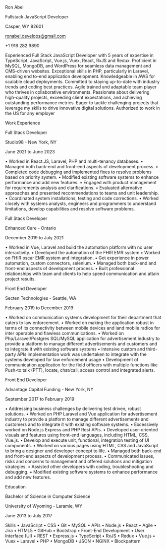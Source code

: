 Ron Abel 

Fullstack JavaScript Developer
 
Casper, WY 82601 

ronabel.develops@gmail.com 

+1 916 282 9890 

Experienced Full Stack JavaScript Developer with 5 years of expertise in TypeScript, JavaScript, Vue.js, Vuex, React, RxJS and Redux. Proficient in MySQL, MongoDB, and WordPress for seamless data management and CMS-driven websites. Exceptional skills in PHP, particularly in Laravel, enabling end to-end application development. Knowledgeable in AWS for scalable cloud deployments. Committed to staying up-to-date with industry trends and coding best practices. Agile trained and adaptable team player who thrives in collaborative environments. Passionate about delivering high-quality projects, exceeding client expectations, and achieving outstanding performance metrics. Eager to tackle challenging projects that leverage my skills to drive innovative digital solutions. 
Authorized to work in the US for any employer 

Work Experience 


Full Stack Developer 

Studio98 - New York, NY 

June 2021 to June 2023 

• Worked in React.JS, Laravel, PHP and multi-tenancy databases. 
• Managed both back-end and front-end aspects of development process. 
• Completed code debugging and implemented fixes to resolve problems based on priority system. • Modified existing software systems to enhance performance and add new features. • Engaged with product management for requirements analysis and clarifications. • Evaluated alternative approaches and presented recommendations to teams and unit leadership. • Coordinated system installations, testing and code corrections. 
• Worked closely with systems analysts, engineers and programmers to understand limitations, develop capabilities and resolve software problems. 


Full Stack Developer 

Enhanced Care - Ontario 

December 2019 to July 2021 

• Worked in Vue, Laravel and build the automation platform with no user interactivity. • Developed the automation of the FHIR EMR system 
• Worked on FHIR oscar EMR system and integration. 
• Got experience in power automation, custom connectors, selenium. 
• Managed both back-end and front-end aspects of development process. 
• Built professional relationships with team and clients to help speed communication and attain project results. 


Front End Developer 

Secten Technologies - Seattle, WA 

February 2019 to December 2019

• Worked on communication systems development for their department that caters to law enforcement. • Worked on making the application robust in terms of its connectivity between mobile devices and land mobile radios for inter operable and flawless communications. 
• Worked on Php/Laravel/Postgres SQL/MySQL application for advertisement industry to provide a platform to manage different advertisements and customers and to integrate it with existing software systems 
• Intensive custom and third-party APIs implementation work was undertaken to integrate with the systems developed for law enforcement usage 
• Development of communication application for the field officers with multiple functions like Push-to talk (PTT), locate, chat/call, access control and integrated alerts. 


Front End Developer 

Advantage Capital Funding - New York, NY 

September 2017 to February 2019 

• Addressing business challenges by delivering test driven, robust solutions. 
• Worked on PHP Laravel and Vue application for advertisement industry to provide a platform to manage different advertisements and customers and to integrate it with existing software systems. • Excessively worked on Node.js Express and PHP Rest APIs. 
• Developed user-oriented visuals and features using front-end languages, including HTML, CSS, Vue.js. • Develop and execute unit, functional, integration testing of UI components. 
• Worked on various pages using HTML, CSS and JavaScript to bring a designer and developer concept to life. 
• Managed both back-end and front-end aspects of development process. 
• Communicated issues, risks and concerns to management and offered solutions and mitigation strategies. 
• Assisted other developers with coding, troubleshooting and debugging. 
• Modified existing software systems to enhance performance and add new features. 


Education 


Bachelor of Science in Computer Science 

University of Wyoming - Laramie, WY 

June 2013 to July 2017 



Skills 
• JavaScript 
• CSS 
• Git 
• MySQL 
• APIs 
• Node.js 
• React 
• Agile 
• Jira
• HTML5 
• GitHub 
• Bootstrap 
• Front-End Development • User Interface (UI) • REST 
• Express.js 
• TypeScript 
• RxJS 
• Redux 
• Vue.js 
• Vuex 
• Laravel 
• PHP 
• MongoDB 
• JSON 
• NGINX 
• Blockpattern
